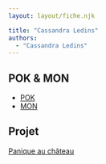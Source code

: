 ```yaml
---
layout: layout/fiche.njk

title: "Cassandra Ledins"
authors:
  - "Cassandra Ledins"
---
```


## POK & MON

- [POK](./pok)
- [MON](./mon)

## Projet

[Panique au château](../../../projets/2023-2024/Panique_au_chateau)
